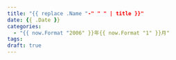 ```yaml
---
title: "{{ replace .Name "-" " " | title }}"
date: {{ .Date }}
categories:
  - "{{ now.Format "2006" }}年{{ now.Format "1" }}月"
tags:
draft: true
---
```


